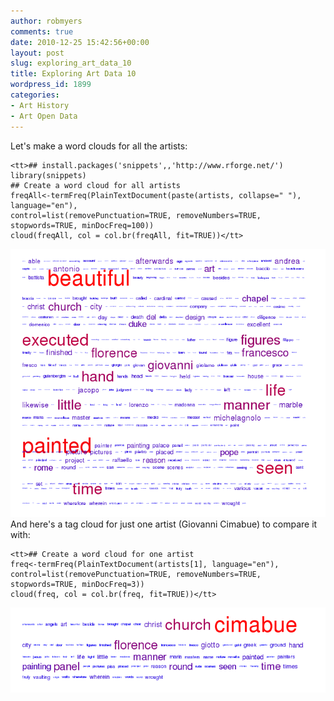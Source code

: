 ```yaml
---
author: robmyers
comments: true
date: 2010-12-25 15:42:56+00:00
layout: post
slug: exploring_art_data_10
title: Exploring Art Data 10
wordpress_id: 1899
categories:
- Art History
- Art Open Data
---
```


Let's make a word clouds for all the artists:  
  


    
    <tt>## install.packages('snippets',,'http://www.rforge.net/')
    library(snippets)
    ## Create a word cloud for all artists
    freqAll<-termFreq(PlainTextDocument(paste(artists, collapse=" "),
    language="en"),
    control=list(removePunctuation=TRUE, removeNumbers=TRUE,
    stopwords=TRUE, minDocFreq=100))
    cloud(freqAll, col = col.br(freqAll, fit=TRUE))</tt>

![vasari-wordcloud-all.png](/assets/2010/12/25/vasari-wordcloud-all.png)And here's a tag cloud for just one artist (Giovanni Cimabue) to compare it with:  
  


    
    <tt>## Create a word cloud for one artist
    freq<-termFreq(PlainTextDocument(artists[1], language="en"),
    control=list(removePunctuation=TRUE, removeNumbers=TRUE,
    stopwords=TRUE, minDocFreq=3))
    cloud(freq, col = col.br(freq, fit=TRUE))</tt>

![vasari-wordcloud-giovanni-cimabue.png](/assets/2010/12/25/vasari-wordcloud-giovanni-cimabue.png)

  




